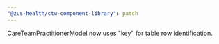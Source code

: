 ```yaml
---
"@zus-health/ctw-component-library": patch
---
```


CareTeamPractitionerModel now uses "key" for table row identification.
